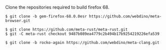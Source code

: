 Clone the repositories required to build firefox 68.

```
$ git clone -b gem-firefox-68.0.0esr https://github.com/webdino/meta-browser.git

$ git clone https://github.com/meta-rust/meta-rust.git
$ git -C meta-rust checkout 9487b089ea4779c2b494b17b9254219226efa539

$ git clone -b rocko-again https://github.com/webdino/meta-clang.git
```

